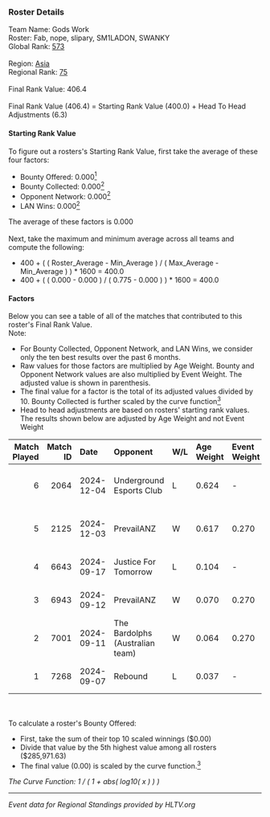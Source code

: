 ### Roster Details<br />
Team Name: Gods Work<br />
Roster: Fab, nope, slipary, SM1LADON, SWANKY<br />
Global Rank: [573](../../standings_global_2025_02_28.md)<br />
<br />
Region: [Asia]( ../../standings_asia_2025_02_28.md)<br />
Regional Rank: [75]( ../../standings_asia_2025_02_28.md)<br />
<br />
Final Rank Value:  406.4<br />
<br />
Final Rank Value (406.4) = Starting Rank Value (400.0) + Head To Head Adjustments (6.3)<br />

#### Starting Rank Value<br />
To figure out a rosters's Starting Rank Value, first take the average of these four factors:<br />
- Bounty Offered: 0.000[<sup>1</sup>](#table2)
- Bounty Collected: 0.000[<sup>2</sup>](#table1)
- Opponent Network: 0.000[<sup>2</sup>](#table1)
- LAN Wins: 0.000[<sup>2</sup>](#table1)

The average of these factors is 0.000<br />
<br />
Next, take the maximum and minimum average across all teams and compute the following:<br />
- 400 + ( ( Roster_Average - Min_Average ) / ( Max_Average - Min_Average ) ) * 1600 = 400.0
- 400 + ( ( 0.000 - 0.000 ) / ( 0.775 - 0.000 ) ) * 1600 = 400.0


#### Factors<br />
Below you can see a table of all of the matches that contributed to this roster's Final Rank Value.<br />
Note:<br />

- For Bounty Collected, Opponent Network, and LAN Wins, we consider only the ten best results over the past 6 months.
- Raw values for those factors are multiplied by Age Weight. Bounty and Opponent Network values are also multiplied by Event Weight. The adjusted value is shown in parenthesis.
- The final value for a factor is the total of its adjusted values divided by 10. Bounty Collected is further scaled by the curve function[<sup>3</sup>](#curveFunction)
- Head to head adjustments are based on rosters' starting rank values. The results shown below are adjusted by Age Weight and not Event Weight
<span id="table1"></span><br />


| Match Played | Match ID | Date       | Opponent                        | W/L | Age Weight | Event Weight | Bounty Collected | Opponent Network | LAN Wins  | H2H Adj. | Roster                               |
| -: | -: | :- | :- | :- | :- | :- | :- | :- | :- | -: | :- |
|            6 |     2064 | 2024-12-04 | Underground Esports Club        | L   | 0.624      | -            | -                | -                | -         |    -4.05 | Fab, nope, slipary, SM1LADON, SWANKY |
|            5 |     2125 | 2024-12-03 | PrevailANZ                      | W   | 0.617      | 0.270        | 0.000 (0.000)    | 0.003 (0.001)    | 0 (0.000) |     9.34 | Fab, nope, slipary, SM1LADON, SWANKY |
|            4 |     6643 | 2024-09-17 | Justice For Tomorrow            | L   | 0.104      | -            | -                | -                | -         |    -0.65 | Fab, lazah, nibke, nope, slipary     |
|            3 |     6943 | 2024-09-12 | PrevailANZ                      | W   | 0.070      | 0.270        | 0.000 (0.000)    | 0.003 (0.000)    | 0 (0.000) |     1.11 | Fab, lazah, nibke, nope, SWANKY      |
|            2 |     7001 | 2024-09-11 | The Bardolphs (Australian team) | W   | 0.064      | 0.270        | 0.000 (0.000)    | 0.000 (0.000)    | 0 (0.000) |     1.01 | Fab, lazah, nibke, nope, SWANKY      |
|            1 |     7268 | 2024-09-07 | Rebound                         | L   | 0.037      | -            | -                | -                | -         |    -0.41 | Fab, lazah, nibke, nope, SWANKY      |

<br />
<span id="table2"></span><br />
To calculate a roster's Bounty Offered:<br />

- First, take the sum of their top 10 scaled winnings ($0.00)
- Divide that value by the 5th highest value among all rosters ($285,971.63)
- The final value (0.00) is scaled by the curve function.[<sup>3</sup>](#curveFunction)

<span id="curveFunction"></span>_The Curve Function: 1 / ( 1 + abs( log10( x ) ) )_<br />

---
_Event data for Regional Standings provided by HLTV.org_<br />
